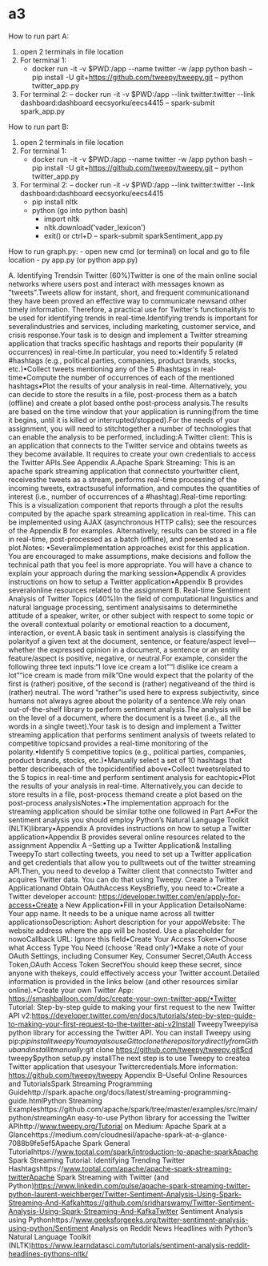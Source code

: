 # a3

How to run part A:
1) open 2 terminals in file location
2) For terminal 1: 
	- docker run -it -v $PWD:/app --name twitter -w /app python bash
	– pip install -U git+https://github.com/tweepy/tweepy.git
	– python twitter_app.py
3) For terminal 2:
	– docker run -it -v $PWD:/app --link twitter:twitter --link dashboard:dashboard eecsyorku/eecs4415
	– spark-submit spark_app.py

How to run part B:
1) open 2 terminals in file location
2) For terminal 1: 
	- docker run -it -v $PWD:/app --name twitter -w /app python bash
	– pip install -U git+https://github.com/tweepy/tweepy.git
	– python twitter_app.py
3) For terminal 2:
	– docker run -it -v $PWD:/app --link twitter:twitter --link dashboard:dashboard eecsyorku/eecs4415
	- pip install nltk
	- python (go into python bash)
		- import nltk
		- nltk.download('vader_lexicon')
		- exit() or ctrl+D 
	– spark-submit sparkSentiment_app.py

How to run graph.py:
	- open new cmd (or terminal) on local and go to file location
	- py app.py (or python app.py)
  
  
  
  
  
  
  A. Identifying Trendsin Twitter (60%)Twitter is one of the main online social networks where users post and interact with messages known as "tweets".Tweets  allow  for  instant,  short,  and  frequent  communicationand  they  have  been  proved an effective way  to  communicate newsand  other  timely  information.  Therefore,  a  practical  use  for Twitter's functionalityis to be used for identifying trends in real-time.Identifying trends is important for severalindustries and services, including marketing, customer service, and crisis response.Your  task  is  to  design  and  implement  a  Twitter  streaming  application  that tracks  specific  hashtags  and reports their popularity (# occurrences) in real-time.In particular, you need to:•Identify 5 related #hashtags (e.g., political parties, companies, product brands, stocks, etc.)•Collect tweets mentioning any of the 5 #hashtags in real-time•Compute the number of occurrences of each of the mentioned hashtags•Plot the results of your analysis in real-time. Alternatively, you can decide to store the results in a  file,  post-process  them as  a  batch  (offline) and  create  a  plot  based  onthe  post-process analysis.The  results  are  based  on  the time  window  that  your  application  is running(from the time it begins, until it is killed or interrupted/stopped).For  the  needs  of  your  assignment,  you  will  need  to  stitchtogether  a number  of  technologies  that  can enable the analysis to be performed, including:A  Twitter  client:  This  is  an  application  that  connects  to  the  Twitter  service  and  obtains  tweets  as  they become available. It requires to create your own credentials to access the Twitter APIs.See Appendix A.Apache  Spark  Streaming: This  is  an apache spark streaming application  that connectsto yourtwitter client,  receivesthe  tweets as  a  stream, performs real-time  processing of the  incoming  tweets,  extractsuseful information, and computes the quantities of interest (i.e., number of occurrences of a #hashtag).Real-time reporting: This is a visualization component that reports through a plot the results computed by   the   apache   spark   streaming   application   in   real-time.   This   can   be   implemented   using   AJAX (asynchronous HTTP calls); see the resources of the Appendix B for examples. Alternatively, results can be stored in a file in real-time, post-processed as a batch (offline), and presented as a plot.Notes: •Severalimplementation  approaches exist  for  this  application.  You  are  encouraged  to  make assumptions, make decisions  and  follow  the  technical  path  that  you  feel  is  more  appropriate. You will have a chance to explain your approach during the marking session•Appendix A provides instructions on how to setup a Twitter application•Appendix B provides severalonline resources related to the assignment
B. Real-time Sentiment Analysis of Twitter Topics (40%)In  the  field  of  computational  linguistics  and  natural  language  processing, sentiment  analysisaims  to determinethe attitude of a speaker, writer, or other subject with respect to some topic or the overall contextual  polarity  or  emotional  reaction  to  a  document,  interaction,  or  event.A  basic  task  in sentiment   analysis   is   classifying   the polarityof   a   given   text   at   the   document,   sentence,   or feature/aspect   level—whether   the   expressed   opinion   in   a   document,   a   sentence   or   an   entity feature/aspect is positive, negative, or neutral.For example, consider the following three text inputs:“I love ice cream a lot”“I dislike ice cream a lot”“ice cream is made from milk”One would expect that the polarity of the first is (rather) positive, of the second is (rather) negativeand of the third is (rather) neutral. The word “rather”is used here to express subjectivity, since humans not always  agree  about  the  polarity  of a  sentence.We  rely  onan  out-of-the-shelf  library  to  perform sentiment analysis.The analysis will be on the level of a document, where the document is a tweet (i.e., all the words in a single tweet).Your  task  is  to  design  and implement a Twitter streaming  application that performs  sentiment  analysis of tweets related to competitive topicsand provides a real-time monitoring of the polarity.•Identify 5 competitive topics (e.g., political parties, companies, product brands, stocks, etc.)•Manually select a set of 10 hashtags that better describeeach of the topicidentified above•Collect tweetsrelated to the 5 topics in real-time and perform sentiment analysis for eachtopic•Plot the results of  your  analysis  in  real-time.  Alternatively,you  can  decide  to store results  in  a file, post-process themand create a plot based on the post-process analysisNotes:•The  implementation  approach  for  the  streaming  application  should  be similar  tothe  one followed in Part A•For the sentiment analysis you should employ Python’s Natural Language Toolkit (NLTK)library•Appendix A provides instructions on how to setup a Twitter application•Appendix B provides several online resources related to the assignment
Appendix A –Setting up a Twitter Application& Installing TweepyTo start collecting tweets, you need to set up a Twitter application and get credentials that allow you to pulltweets out of the twitter streaming API.Then, you need to develop a Twitter client that connectsto Twitter and acquires Twitter data. You can do that using Tweepy. Create a Twitter Applicationand Obtain OAuthAccess KeysBriefly, you need to:•Create a Twitter developer account: https://developer.twitter.com/en/apply-for-access•Create a New Application•Fill in your Application DetailsoName: Your app name. It needs to be a unique name across all twitter applicationsoDescription: Ashort description for your appoWebsite: The website address where the app will be hosted. Use a placeholder for nowoCallback URL: Ignore this field•Create Your Access Token•Choose what Access Type You Need (choose 'Read only')•Make a note of your OAuth Settings, including Consumer Key, Consumer Secret,OAuth Access Token,OAuth Access Token SecretYou should keep these secret, since anyone with thekeys, could effectively access your Twitter account.Detailed information is provided in the links below (and other resources similar online).•Create your own Twitter App: https://smashballoon.com/doc/create-your-own-twitter-app/•Twitter  Tutorial: Step-by-step  guide  to  making  your  first  request  to  the  new  Twitter  API  v2:https://developer.twitter.com/en/docs/tutorials/step-by-step-guide-to-making-your-first-request-to-the-twitter-api-v2Install TweepyTweepyisa python library for accessing the Twitter API. You can install Tweepy using pip:$pip install tweepyYou may also use Git to clone the repository directly from Github and install it manually:$git clone https://github.com/tweepy/tweepy.git$cd tweepy$python setup.py installThe next step is to use Tweepy to createa Twitter application that usesyour Twittercredentials.More information: https://github.com/tweepy/tweepy
Appendix B–Useful Online Resources and TutorialsSpark Streaming Programming Guidehttp://spark.apache.org/docs/latest/streaming-programming-guide.htmlPython Streaming Exampleshttps://github.com/apache/spark/tree/master/examples/src/main/python/streamingAn easy-to-use Python library for accessing the Twitter APIhttp://www.tweepy.org/Tutorial on Medium: Apache Spark at a Glancehttps://medium.com/cloudnesil/apache-spark-at-a-glance-7088b9fe5ef5Apache Spark General Tutorialhttps://www.toptal.com/spark/introduction-to-apache-sparkApache Spark Streaming Tutorial: Identifying Trending Twitter Hashtagshttps://www.toptal.com/apache/apache-spark-streaming-twitterApache Spark Streaming with Twitter (and Python)https://www.linkedin.com/pulse/apache-spark-streaming-twitter-python-laurent-weichberger/Twitter-Sentiment-Analysis-Using-Spark-Streaming-And-Kafkahttps://github.com/sridharswamy/Twitter-Sentiment-Analysis-Using-Spark-Streaming-And-KafkaTwitter Sentiment Analysis using Pythonhttps://www.geeksforgeeks.org/twitter-sentiment-analysis-using-python/Sentiment Analysis on Reddit News Headlines with Python’s Natural Language Toolkit (NLTK)https://www.learndatasci.com/tutorials/sentiment-analysis-reddit-headlines-pythons-nltk/
